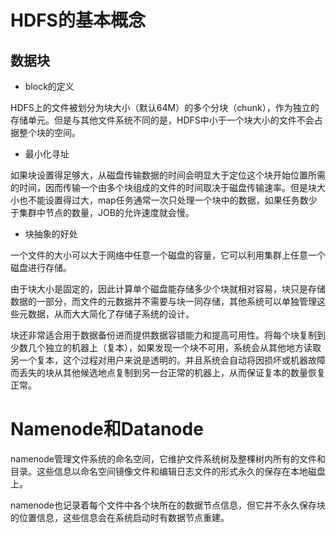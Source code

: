 # HDFS的基本概念

## 数据块

* block的定义

HDFS上的文件被划分为块大小（默认64M）的多个分块（chunk），作为独立的存储单元。但是与其他文件系统不同的是，HDFS中小于一个块大小的文件不会占据整个块的空间。

* 最小化寻址

如果块设置得足够大，从磁盘传输数据的时间会明显大于定位这个块开始位置所需的时间，因而传输一个由多个块组成的文件的时间取决于磁盘传输速率。但是块大小也不能设置得过大，map任务通常一次只处理一个块中的数据，如果任务数少于集群中节点的数量，JOB的允许速度就会慢。

* 块抽象的好处

一个文件的大小可以大于网络中任意一个磁盘的容量，它可以利用集群上任意一个磁盘进行存储。

由于块大小是固定的，因此计算单个磁盘能存储多少个块就相对容易，块只是存储数据的一部分，而文件的元数据并不需要与块一同存储，其他系统可以单独管理这些元数据，从而大大简化了存储子系统的设计。

块还非常适合用于数据备份进而提供数据容错能力和提高可用性。将每个块复制到少数几个独立的机器上（复本），如果发现一个块不可用，系统会从其他地方读取另一个复本，这个过程对用户来说是透明的。并且系统会自动将因损坏或机器故障而丢失的块从其他候选地点复制到另一台正常的机器上，从而保证复本的数量恢复正常。

# Namenode和Datanode

namenode管理文件系统的命名空间，它维护文件系统树及整棵树内所有的文件和目录。这些信息以命名空间镜像文件和编辑日志文件的形式永久的保存在本地磁盘上。

namenode也记录着每个文件中各个块所在的数据节点信息，但它并不永久保存块的位置信息，这些信息会在系统启动时有数据节点重建。





